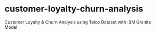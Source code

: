 # customer-loyalty-churn-analysis
Customer Loyalty &amp; Churn Analysis using Telco Dataset with IBM Granite Model

